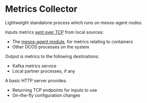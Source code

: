# Metrics Collector

Lightweight standalone process which runs on mesos-agent nodes.

Inputs metrics [sent over TCP](../schema/) from local sources:
- The [mesos-agent module](../module/), for metrics relating to containers
- Other DCOS processes on the system

Output is metrics to the following destinations:
- Kafka metrics service
- Local partner processes, if any

A basic HTTP server provides:
- Returning TCP endpoints for inputs to use
- On-the-fly configuration changes
